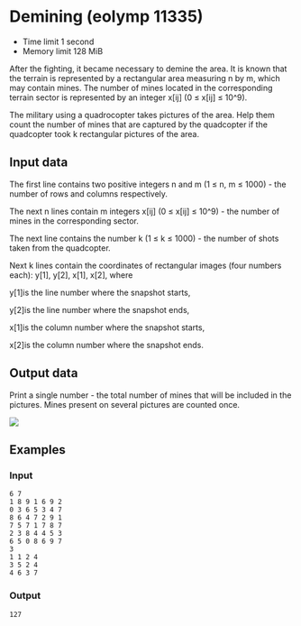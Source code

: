 # Demining (eolymp 11335)

-   Time limit 1 second
-   Memory limit 128 MiB

After the fighting, it became necessary to demine the area. It is known that the terrain is represented by a rectangular area measuring n by m, which may contain mines. The number of mines located in the corresponding terrain sector is represented by an integer x[ij] (0 ≤ x[ij] ≤ 10^9).

The military using a quadrocopter takes pictures of the area. Help them count the number of mines that are captured by the quadcopter if the quadcopter took k rectangular pictures of the area.

## Input data

The first line contains two positive integers n and m (1 ≤ n, m ≤ 1000) - the number of rows and columns respectively.

The next n lines contain m integers x[ij] (0 ≤ x[ij] ≤ 10^9) - the number of mines in the corresponding sector.

The next line contains the number k (1 ≤ k ≤ 1000) - the number of shots taken from the quadcopter.

Next k lines contain the coordinates of rectangular images (four numbers each): y[1], y[2], x[1], x[2], where

y[1]is the line number where the snapshot starts,

y[2]is the line number where the snapshot ends,

x[1]is the column number where the snapshot starts,

x[2]is the column number where the snapshot ends.

## Output data

Print a single number - the total number of mines that will be included in the pictures. Mines present on several pictures are counted once.

<img src="https://static.eolymp.com/content/54/54a3091f37f840841048f794450e7e04b0eb74c0.jpg">

## Examples

### Input

    6 7
    1 8 9 1 6 9 2
    0 3 6 5 3 4 7
    8 6 4 7 2 9 1
    7 5 7 1 7 8 7
    2 3 8 4 4 5 3
    6 5 0 8 6 9 7
    3
    1 1 2 4
    3 5 2 4
    4 6 3 7

### Output

    127
